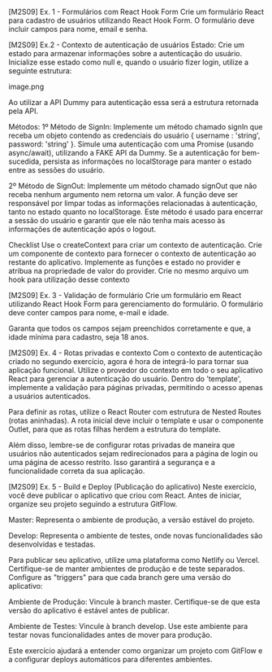 [M2S09] Ex. 1 - Formulários com React Hook Form
Crie um formulário React para cadastro de usuários utilizando React Hook Form. O formulário deve incluir campos para nome, email e senha.

[M2S09] Ex.2 - Contexto de autenticação de usuários
Estado:
Crie um estado para armazenar informações sobre a autenticação do usuário. Inicialize esse estado como null e, quando o usuário fizer login, utilize a seguinte estrutura:

image.png

Ao utilizar a API Dummy para autenticação essa será a estrutura retornada pela API.

Métodos:
1º Método de SignIn:
Implemente um método chamado signIn que receba um objeto contendo as credenciais do usuário { username
: 'string', password: 'string' }.
Simule uma autenticação com uma Promise (usando async/await), utilizando a FAKE API da Dummy.
Se a autenticação for bem-sucedida, persista as informações no localStorage para manter o estado entre as sessões do usuário.
‌

2º Método de SignOut:
Implemente um método chamado signOut que não receba nenhum argumento nem retorna um valor. A função deve ser responsável por limpar todas as informações relacionadas à autenticação, tanto no estado quanto no localStorage. Este método é usado para encerrar a sessão do usuário e garantir que ele não tenha mais acesso às informações de autenticação após o logout.

Checklist
Use o createContext para criar um contexto de autenticação.
Crie um componente de contexto para fornecer o contexto de autenticação ao restante do aplicativo.
Implemente as funções e estado no provider e atribua na propriedade de valor do provider.
Crie no mesmo arquivo um hook para utilização desse contexto

[M2S09] Ex. 3 - Validação de formulário
Crie um formulário em React utilizando React Hook Form para gerenciamento do formulário. O formulário deve conter campos para nome, e-mail e idade.

Garanta que todos os campos sejam preenchidos corretamente e que, a idade mínima para cadastro, seja 18 anos.

[M2S09] Ex. 4 - Rotas privadas e contexto
Com o contexto de autenticação criado no segundo exercício, agora é hora de integrá-lo para tornar sua aplicação funcional. Utilize o provedor do contexto em todo o seu aplicativo React para gerenciar a autenticação do usuário. Dentro do 'template', implemente a validação para páginas privadas, permitindo o acesso apenas a usuários autenticados.

Para definir as rotas, utilize o React Router com estrutura de Nested Routes (rotas aninhadas). A rota inicial deve incluir o template e usar o componente Outlet, para que as rotas filhas herdem a estrutura do template.

Além disso, lembre-se de configurar rotas privadas de maneira que usuários não autenticados sejam redirecionados para a página de login ou uma página de acesso restrito. Isso garantirá a segurança e a funcionalidade correta da sua aplicação.

[M2S09] Ex. 5 - Build e Deploy (Publicação do aplicativo)
Neste exercício, você deve publicar o aplicativo que criou com React. Antes de iniciar, organize seu projeto seguindo a estrutura GitFlow.

Master: Representa o ambiente de produção, a versão estável do projeto.

Develop: Representa o ambiente de testes, onde novas funcionalidades são desenvolvidas e testadas.

Para publicar seu aplicativo, utilize uma plataforma como Netlify ou Vercel. Certifique-se de manter ambientes de produção e de teste separados. Configure as "triggers" para que cada branch gere uma versão do aplicativo:

Ambiente de Produção: Vincule à branch master. Certifique-se de que esta versão do aplicativo é estável antes de publicar.

Ambiente de Testes: Vincule à branch develop. Use este ambiente para testar novas funcionalidades antes de mover para produção.

Este exercício ajudará a entender como organizar um projeto com GitFlow e a configurar deploys automáticos para diferentes ambientes.

